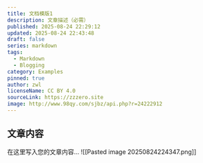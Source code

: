 ```yaml
---
title: 文档模版1
description: 文章描述（必需）
published: 2025-08-24 22:29:12
updated: 2025-08-24 22:43:48
draft: false
series: markdown
tags:
  - Markdown
  - Blogging
category: Examples
pinned: true
author: zwl
licenseName: CC BY 4.0
sourceLink: https://zzzero.site
image: http://www.98qy.com/sjbz/api.php?r=24222912
---
```



## 文章内容

在这里写入您的文章内容...
![[Pasted image 20250824224347.png]]